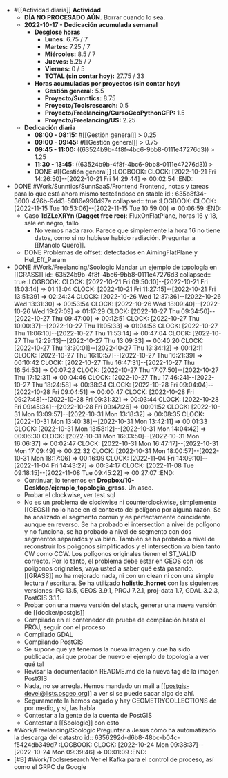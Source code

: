 - #[[Actividad diaria]] **Actividad**
  - **DÍA NO PROCESADO AÚN.** Borrar cuando lo sea.
  - **2022-10-17 - Dedicación acumulada semanal**
    - **Desglose horas**
      - **Lunes:** 6.75 / 7
      - **Martes:** 7.25 / 7
      - **Miércoles:** 8.5 / 7
      - **Jueves:** 5.25 / 7
      - **Viernes:** 0 / 5
      - **TOTAL (sin contar hoy):** 27.75 / 33
    - **Horas acumuladas por proyectos (sin contar hoy)**
      - **Gestión general:** 5.5
      - **Proyecto/Sunntics:** 8.75
      - **Proyecto/Toolsresearch:** 0.5
      - **Proyecto/Freelancing/CursoGeoPythonCFP:** 1.5
      - **Proyecto/Freelancing/US:** 2.25
  - **Dedicación diaria**
    - **08:00 - 08:15:** #[[Gestión general]] > 0.25
    - **09:00 - 09:45:** #[[Gestión general]] > 0.75
    - **09:45 - 11:00:** ((63524b9b-4f8f-4bc6-9bb8-0111e47276d3)) > 1.25
    - **11:30 - 13:45:** ((63524b9b-4f8f-4bc6-9bb8-0111e47276d3)) >
    - DONE #[[Gestión general]]
      :LOGBOOK:
      CLOCK: [2022-10-21 Fri 14:26:50]--[2022-10-21 Fri 14:29:44] =>  00:02:54
      :END:
- DONE #Work/Sunntics/SunnSaaS/Frontend Frontend, notas y tareas para lo que está ahora mismo testeándose en stable
  id:: 635b8f34-3600-426b-9dd3-5086e990d97e
  collapsed:: true
  :LOGBOOK:
  CLOCK: [2022-11-15 Tue 10:53:06]--[2022-11-15 Tue 10:59:00] =>  00:06:59
  :END:
  - Caso **1dZLeXRYn (Dagget free rec)**: FluxOnFlatPlane, horas 16 y 18, sale en negro, fallo
    - No vemos nada raro. Parece que simplemente la hora 16 no tiene datos, como si no hubiese habido radiación. Preguntar a [[Manolo Quero]].
  - DONE Problemas de offset: detectados en AimingFlatPlane y Hel_Eff_Param
- DONE #Work/Freelancing/Soologic Mandar un ejemplo de topología en [[GRASS]]
  id:: 63524b9b-4f8f-4bc6-9bb8-0111e47276d3
  collapsed:: true
  :LOGBOOK:
  CLOCK: [2022-10-21 Fri 09:50:10]--[2022-10-21 Fri 11:03:14] =>  01:13:04
  CLOCK: [2022-10-21 Fri 11:27:15]--[2022-10-21 Fri 13:51:39] =>  02:24:24
  CLOCK: [2022-10-26 Wed 12:37:36]--[2022-10-26 Wed 13:31:30] =>  00:53:54
  CLOCK: [2022-10-26 Wed 18:09:40]--[2022-10-26 Wed 19:27:09] =>  01:17:29
  CLOCK: [2022-10-27 Thu 09:34:50]--[2022-10-27 Thu 09:47:00] =>  00:12:51
  CLOCK: [2022-10-27 Thu 10:00:37]--[2022-10-27 Thu 11:05:33] =>  01:04:56
  CLOCK: [2022-10-27 Thu 11:06:10]--[2022-10-27 Thu 11:53:14] =>  00:47:04
  CLOCK: [2022-10-27 Thu 12:29:13]--[2022-10-27 Thu 13:09:33] =>  00:40:20
  CLOCK: [2022-10-27 Thu 13:30:01]--[2022-10-27 Thu 13:34:12] =>  00:12:11
  CLOCK: [2022-10-27 Thu 16:10:57]--[2022-10-27 Thu 16:21:39] =>  00:10:42
  CLOCK: [2022-10-27 Thu 16:47:31]--[2022-10-27 Thu 16:54:53] =>  00:07:22
  CLOCK: [2022-10-27 Thu 17:07:50]--[2022-10-27 Thu 17:12:31] =>  00:04:46
  CLOCK: [2022-10-27 Thu 17:46:24]--[2022-10-27 Thu 18:24:58] =>  00:38:34
  CLOCK: [2022-10-28 Fri 09:04:04]--[2022-10-28 Fri 09:04:51] =>  00:00:47
  CLOCK: [2022-10-28 Fri 09:27:48]--[2022-10-28 Fri 09:31:32] =>  00:03:44
  CLOCK: [2022-10-28 Fri 09:45:34]--[2022-10-28 Fri 09:47:26] =>  00:01:52
  CLOCK: [2022-10-31 Mon 13:09:57]--[2022-10-31 Mon 13:18:32] =>  00:08:35
  CLOCK: [2022-10-31 Mon 13:40:38]--[2022-10-31 Mon 13:42:11] =>  00:01:33
  CLOCK: [2022-10-31 Mon 13:58:12]--[2022-10-31 Mon 14:04:42] =>  00:06:30
  CLOCK: [2022-10-31 Mon 16:03:50]--[2022-10-31 Mon 16:06:37] =>  00:02:47
  CLOCK: [2022-10-31 Mon 16:47:17]--[2022-10-31 Mon 17:09:49] =>  00:22:32
  CLOCK: [2022-10-31 Mon 18:00:57]--[2022-10-31 Mon 18:17:06] =>  00:16:09
  CLOCK: [2022-11-04 Fri 14:09:10]--[2022-11-04 Fri 14:43:27] =>  00:34:17
  CLOCK: [2022-11-08 Tue 09:18:15]--[2022-11-08 Tue 09:45:22] =>  00:27:07
  :END:
  - Continuar, lo tenemos en **Dropbox/10-Desktop/ejemplo_topologia_grass**. Un asco.
  - Probar el clockwise, ver test.sql
  - No es un problema de clockwise ni counterclockwise, simplemente [[GEOS]] no lo hace en el contexto del polígono por alguna razón. Se ha analizado el segmento común y es perfectamente coincidente, aunque en reverso. Se ha probado el intersection a nivel de polígono y no funciona, se ha probado a nivel de segmento con dos segmentos separados y va bien. También se ha probado a nivel de reconstruir los polígonos simplificados y el intersection va bien tanto CW como CCW. Los polígonos originales tienen el ST_VALID correcto. Por lo tanto, el problema debe estar en GEOS con los polígonos originales, vaya usted a saber qué está pasando. [[GRASS]] no ha mejorado nada, ni con un clean ni con una simple lectura / escritura. Se ha utilizado **holistic_hornet** con las siguientes versiones: PG 13.5, GEOS 3.9.1, PROJ 7.2.1, proj-data 1.7, GDAL 3.2.3, PostGIS 3.1.1.
  - Probar con una nueva versión del stack, generar una nueva versión de [[docker/postgis]]
  - Compilado en el contenedor de prueba de compilación hasta el PROJ, seguir con el proceso
  - Compilado GDAL
  - Compilando PostGIS
  - Se supone que ya tenemos la nueva imagen y que ha sido publicada, así que probar de nuevo el ejemplo de topología a ver qué tal
  - Revisar la documentación README.md de la nueva tag de la imagen PostGIS
  - Nada, no se arregla. Hemos mandado un mail a [[postgis-devel@lists.osgeo.org]] a ver si se puede sacar algo de ahí.
  - Seguramente la hemos cagado y hay GEOMETRYCOLLECTIONS de por medio, y sí, las había
  - Contestar a la gente de la cuenta de PostGIS
  - Contestar a [[Soologic]] con esto
- #Work/Freelancing/Soologic Preguntar a Jesús cómo ha automatizado la descarga del catastro
  id:: 6356292d-d6b8-48bc-b04c-f5424db349d7
  :LOGBOOK:
  CLOCK: [2022-10-24 Mon 09:38:37]--[2022-10-24 Mon 09:39:46] =>  00:01:09
  :END:
- [#B] #Work/Toolsresearch Ver el Kafka para el control de proceso, así como el GRPC de Google
